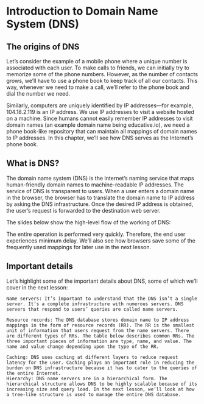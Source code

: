 # Introduction to Domain Name System (DNS)

## The origins of DNS
Let’s consider the example of a mobile phone where a unique number is associated with each user. To make calls to friends, we can initially try to memorize some of the phone numbers. However, as the number of contacts grows, we’ll have to use a phone book to keep track of all our contacts. This way, whenever we need to make a call, we’ll refer to the phone book and dial the number we need.

Similarly, computers are uniquely identified by IP addresses—for example, 104.18.2.119 is an IP address. We use IP addresses to visit a website hosted on a machine. Since humans cannot easily remember IP addresses to visit domain names (an example domain name being educative.io), we need a phone book-like repository that can maintain all mappings of domain names to IP addresses. In this chapter, we’ll see how DNS serves as the Internet’s phone book.

## What is DNS?
The domain name system (DNS) is the Internet’s naming service that maps human-friendly domain names to machine-readable IP addresses. The service of DNS is transparent to users. When a user enters a domain name in the browser, the browser has to translate the domain name to IP address by asking the DNS infrastructure. Once the desired IP address is obtained, the user’s request is forwarded to the destination web server.

The slides below show the high-level flow of the working of DNS:

The entire operation is performed very quickly. Therefore, the end user experiences minimum delay. We’ll also see how browsers save some of the frequently used mappings for later use in the next lesson.
## Important details

Let’s highlight some of the important details about DNS, some of which we’ll cover in the next lesson:

```
Name servers: It’s important to understand that the DNS isn’t a single server. It’s a complete infrastructure with numerous servers. DNS servers that respond to users’ queries are called name servers.

Resource records: The DNS database stores domain name to IP address mappings in the form of resource records (RR). The RR is the smallest unit of information that users request from the name servers. There are different types of RRs. The table below describes common RRs. The three important pieces of information are type, name, and value. The name and value change depending upon the type of the RR.

Caching: DNS uses caching at different layers to reduce request latency for the user. Caching plays an important role in reducing the burden on DNS infrastructure because it has to cater to the queries of the entire Internet.
Hierarchy: DNS name servers are in a hierarchical form. The hierarchical structure allows DNS to be highly scalable because of its increasing size and query load. In the next lesson, we’ll look at how a tree-like structure is used to manage the entire DNS database.
```
